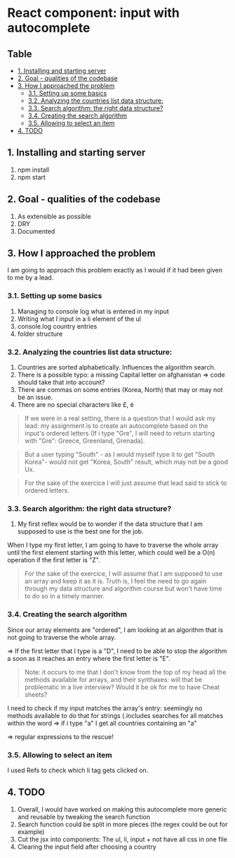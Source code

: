 # React component: input with autocomplete <!-- omit in toc -->

## Table <!-- omit in toc -->

- [1. Installing and starting server](#1-installing-and-starting-server)
- [2. Goal - qualities of the codebase](#2-goal---qualities-of-the-codebase)
- [3. How I approached the problem](#3-how-i-approached-the-problem)
  - [3.1. Setting up some basics](#31-setting-up-some-basics)
  - [3.2. Analyzing the countries list data structure:](#32-analyzing-the-countries-list-data-structure)
  - [3.3. Search algorithm: the right data structure?](#33-search-algorithm-the-right-data-structure)
  - [3.4. Creating the search algorithm](#34-creating-the-search-algorithm)
  - [3.5. Allowing to select an item](#35-allowing-to-select-an-item)
- [4. TODO](#4-todo)

## 1. Installing and starting server

1. npm install
2. npm start

## 2. Goal - qualities of the codebase

1. As extensible as possible
2. DRY
3. Documented

## 3. How I approached the problem

I am going to approach this problem exactly as I would if it had been given to me by a lead.

### 3.1. Setting up some basics

1. Managing to console log what is entered in my input
2. Writing what I input in a li element of the ul
3. console.log country entries
4. folder structure

### 3.2. Analyzing the countries list data structure:

1.  Countries are sorted alphabetically. Influences the algorithm search.
2.  There is a possible typo: a missing Capital letter on afghanistan => code should take that into account?
3.  There are commas on some entries (Korea, North) that may or may not be an issue.
4.  There are no special characters like £, é

> If we were in a real setting, there is a question that I would ask my lead: my assignment is to create an autocomplete based on the input's ordered letters (If i type "Gre", I will need to return starting with "Gre": Greece, Greenland, Grenada).

> But a user typing "South" - as I would myself type it to get "South Korea"- would not get "Korea, South" result, which may not be a good Ux.

> For the sake of the exercice I will just assume that lead said to stick to ordered letters.

### 3.3. Search algorithm: the right data structure?

1. My first reflex would be to wonder if the data structure that I am supposed to use is the best one for the job.

When I type my first letter, I am going to have to traverse the whole array until the first element starting with this letter, which could well be a O(n) operation if the first letter is "Z".

> For the sake of the exercice, I will assume that I am supposed to use an array and keep it as it is. Truth is, I feel the need to go again through my data structure and algorithm course but won't have time to do so in a timely manner.

### 3.4. Creating the search algorithm

Since our array elements are "ordered", I am looking at an algorithm that is not going to traverse the whole array.

=> If the first letter that I type is a "D", I need to be able to stop the algorithm a soon as it reaches an entry where the first letter is "E".

> Note: it occurs to me that I don't know from the top of my head all the methods available for arrays, and their synthaxes: will that be problematic in a live interview? Would it be ok for me to have Cheat sheets?

I need to check if my input matches the array's entry: seemingly no methods available to do that for strings (.includes searches for all matches within the word => if i type "a" I get all countries containing an "a"

=> regular expressions to the rescue!

### 3.5. Allowing to select an item

I used Refs to check which li tag gets clicked on.

## 4. TODO

1. Overall, I would have worked on making this autocomplete more generic and reusable by tweaking the search function
2. Search function could be split in more pieces (the regex could be out for example)
3. Cut the jsx into components: The ul, li, input + not have all css in one file
4. Clearing the input field after choosing a country
